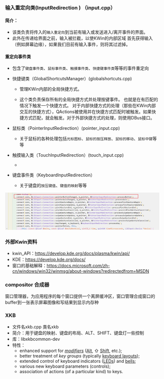 ### 输入重定向类(InputRedirection ) （input.cpp）

#### 简介：

- 该类负责将传入的`输入重定向`到当前有输入或发送进入/离开事件的界面。
- 此外在传递给界面之前，输入被拦截，以使KWin的内部区域 首先获得输入（例如屏幕边缘），如果我们目前有输入事件，则将其过滤掉。



#### 重定向事件类

- 包含了`键盘事件类`、`鼠标事件类`、`触摸事件类`、`快捷键事件类`等等的事件重定向

- 快捷键类（GlobalShortcutsManager）(globalshortcuts.cpp)

  - 管理KWin内部的全局快捷方式。


  -  这个类负责保存所有的全局快捷方式并处理按键事件。 也就是在有匹配的情况下触发一个快捷方式。 对于内部快捷方式的处理（那些在KWin内部交互的快捷方式），QActions被使用并在快捷方式匹配时被触发。如果快捷方式匹配，就会触发。对于外部快捷方式的处理，则使用DBus接口。

- 鼠标类（PointerInputRedirection）(pointer_input.cpp)

  - 关于鼠标的各种处理包括`光标图标`、`鼠标的按压释放`、`鼠标的移动`、`鼠标中键`等等

- 触摸输入类（TouchInputRedirection）(touch_input.cpp)

  - 

- 键盘事件类（KeyboardInputRedirection）

  - 关于键盘的`按压键值`、`键值的映射`等等

  





![image-20210630145230597](picture/image-20210630145230597.png)



### 外部Kwin资料

- kwin_API：https://develop.kde.org/docs/plasma/kwin/api/ 
- KDE：https://develop.kde.org/docs/
- 窗口的基础解释：https://docs.microsoft.com/zh-cn/windows/win32/winmsg/about-windows?redirectedfrom=MSDN



### compositor 合成器

窗口管理器，为应用程序的每个窗口提供一个离屏缓冲区，窗口管理合成窗口的buffer到一张表示屏幕图像和写结果到显示内存种





### XKB

- 文件名xkb.cpp 类名xkb
- 简介：用于键盘的映射、键盘的布局、ALT、SHIFT、键盘灯一些控制
- 库：libxkbcommon-dev 
- 特性：
  - enhanced support for *[modifiers](https://en.wikipedia.org/wiki/Modifier_key)* ([Alt](https://en.wikipedia.org/wiki/Alt_key), ⇧ [Shift](https://en.wikipedia.org/wiki/Shift_key), etc.);
  - better treatment of *key groups* (typically [keyboard layouts](https://en.wikipedia.org/wiki/Keyboard_layout));
  - extended control of keyboard indicators ([LEDs](https://en.wikipedia.org/wiki/LED)) and [bells](https://en.wikipedia.org/wiki/Bell_character);
  - various new keyboard parameters (controls);
  - association of actions (of a particular kind) to keys.















